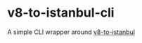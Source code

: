 # v8-to-istanbul-cli

A simple CLI wrapper around
[v8-to-istanbul](https://www.npmjs.com/package/v8-to-istanbul)
